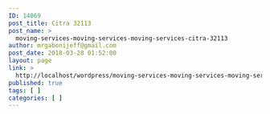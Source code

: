 ```yaml
---
ID: 14069
post_title: Citra 32113
post_name: >
  moving-services-moving-services-moving-services-citra-32113
author: mrgabonijeff@gmail.com
post_date: 2018-03-28 01:52:00
layout: page
link: >
  http://localhost/wordpress/moving-services-moving-services-moving-services-citra-32113/
published: true
tags: [ ]
categories: [ ]
---
```

